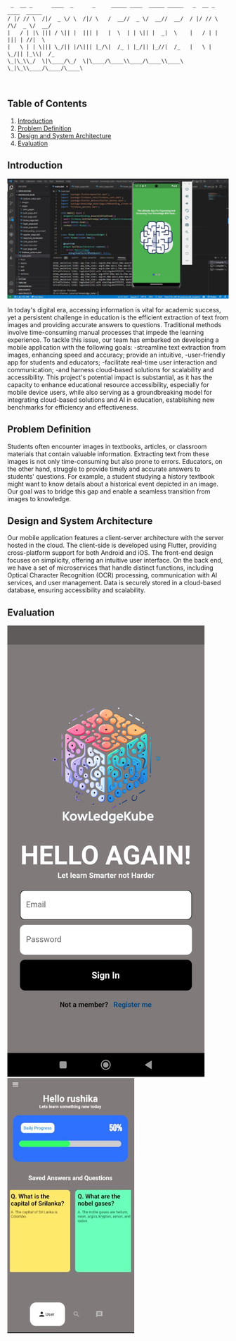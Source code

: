 
```                                                                                                                                                      

 _  __ _      ____  _      _     _____ ____  _____ _____   _  __ _     ____  _____
/ |/ // \  /|/  _ \/ \  /|/ \   /  __//  _ \/  __//  __/  / |/ // \ /\/  _ \/  __/
|   / | |\ ||| / \|| |  ||| |   |  \  | | \|| |  _|  \    |   / | | ||| | //|  \  
|   \ | | \||| \_/|| |/\||| |_/\|  /_ | |_/|| |_//|  /_   |   \ | \_/|| |_\\|  /_ 
\_|\_\\_/  \|\____/\_/  \|\____/\____\\____/\____\\____\  \_|\_\\____/\____/\____\
                                                                                  
                                                      
```


## Table of Contents
1. [Introduction](#Introduction )
2. [Problem Definition ](https://github.com/rbuwaENG/Cloud_Application#problem-definition)
3. [Design and System Architecture ](https://github.com/rbuwaENG/Cloud_Application#design-and-system-architecture)
4. [Evaluation](#Evaluation)


## Introduction 

![Alt text](https://github.com/rbuwaENG/Cloud_Application/blob/main/knowledgekube_app%20image/flutter2.JPG?raw=true)

In today's digital era, accessing information is vital for academic success, yet a persistent challenge in 
education is the efficient extraction of text from images and providing accurate answers to questions. 
Traditional methods involve time-consuming manual processes that impede the learning experience. 
To tackle this issue, our team has embarked on developing a mobile application with the following goals: 
	-streamline text extraction from images, enhancing speed and accuracy; provide an intuitive, 
	-user-friendly app for students and educators; 
	-facilitate real-time user interaction and communication; 
	-and harness cloud-based solutions for scalability and accessibility. 
This project's potential impact is substantial, as it has the capacity to enhance educational resource accessibility, 
especially for mobile device users, while also serving as a groundbreaking model for integrating cloud-based solutions and 
AI in education, establishing new benchmarks for efficiency and effectiveness.
 
 
## Problem Definition 

Students often encounter images in textbooks, articles, or classroom materials that contain 
valuable information. Extracting text from these images is not only time-consuming but also 
prone to errors. Educators, on the other hand, struggle to provide timely and accurate answers 
to students' questions. For example, a student studying a history textbook might want to know 
details about a historical event depicted in an image. Our goal was to bridge this gap and enable 
a seamless transition from images to knowledge. 
 
 

## Design and System Architecture 

Our mobile application features a client-server architecture with the server hosted in the cloud. 
The client-side is developed using Flutter, providing cross-platform support for both Android 
and iOS. The front-end design focuses on simplicity, offering an intuitive user interface. On 
the back end, we have a set of microservices that handle distinct functions, including Optical 
Character Recognition (OCR) processing, communication with AI services, and user 
management. Data is securely stored in a cloud-based database, ensuring accessibility and 
scalability. 

## Evaluation

![Alt text](https://github.com/rbuwaENG/Cloud_Application/blob/main/knowledgekube_app%20image/1698592817105.jpg?raw=true)
![Alt text](https://github.com/rbuwaENG/Cloud_Application/blob/main/knowledgekube_app%20image/user2JPG.JPG?raw=true)